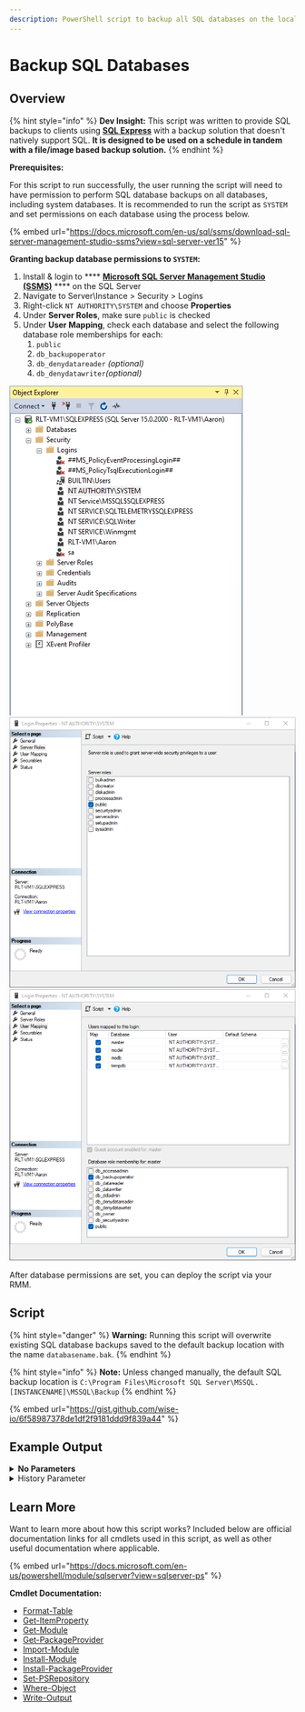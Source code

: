 ```yaml
---
description: PowerShell script to backup all SQL databases on the local machine.
---
```


# Backup SQL Databases

## Overview

{% hint style="info" %}
**Dev Insight:** This script was written to provide SQL backups to clients using [**SQL Express**](https://www.microsoft.com/en-us/sql-server/sql-server-downloads) with a backup solution that doesn't natively support SQL. **It is designed to be used on a schedule in tandem with a file/image based backup solution.**
{% endhint %}

**Prerequisites:**&#x20;

For this script to run successfully, the user running the script will need to have permission to perform SQL database backups on all databases, including system databases. It is recommended to run the script as `SYSTEM` and set permissions on each database using the process below.

{% embed url="https://docs.microsoft.com/en-us/sql/ssms/download-sql-server-management-studio-ssms?view=sql-server-ver15" %}

**Granting backup database permissions to `SYSTEM`:**

1. Install & login to **** [**Microsoft SQL Server Management Studio (SSMS)**](https://docs.microsoft.com/en-us/sql/ssms/sql-server-management-studio-ssms?view=sql-server-ver15) **** on the SQL Server
2. Navigate to Server\Instance > Security > Logins
3. Right-click `NT AUTHORITY\SYSTEM` and choose **Properties**
4. Under **Server Roles**, make sure `public` is checked
5. Under **User Mapping**, check each database and select the following database role memberships for each:
   1. `public`
   2. `db_backupoperator`
   3. `db_denydatareader` _(optional)_
   4. `db_denydatawriter`_(optional)_

![](../.gitbook/assets/object-explorer.png) ![](../.gitbook/assets/server-roles.png) ![](../.gitbook/assets/user-mappings.png)

After database permissions are set, you can deploy the script via your RMM.

## Script

{% hint style="danger" %}
**Warning:** Running this script will overwrite existing SQL database backups saved to the default backup location with the name `databasename.bak`.
{% endhint %}

{% hint style="info" %}
**Note:** Unless changed manually, the default SQL backup location is `C:\Program Files\Microsoft SQL Server\MSSQL.[INSTANCENAME]\MSSQL\Backup`&#x20;
{% endhint %}

{% embed url="https://gist.github.com/wise-io/6f58987378de1df2f9181ddd9f839a44" %}

## Example Output

<details>

<summary><strong>No Parameters</strong></summary>

```
Checking for necessary PowerShell modules...
Necessary modules installed.

Databases in localhost\SQLEXPRESS:

Name                 Status           Size Owner   
                                                    
----                 ------           ---- -----   
master               Normal        6.00 MB sa      
model                Normal       16.00 MB sa      
msdb                 Normal      149.56 MB sa      

Performing backup of [master]...
Performing backup of [model]...
Performing backup of [msdb]...

Backup jobs complete.
```

</details>

<details>

<summary>History Parameter</summary>

```
Checking for necessary PowerShell modules...
Necessary modules installed.

Backup history for localhost\SQLEXPRESS (past month):

DatabaseName BackupSetType BackupStartDate      BackupFinishDate     Compressed
                                                                     BackupSize
------------ ------------- ---------------      ----------------     ----------
master            Database 2/1/2022 12:15:26 PM 2/1/2022 12:15:26 PM    3825664
master            Database 2/1/2022 1:11:16 PM  2/1/2022 1:11:16 PM     3821568
master            Database 2/1/2022 1:51:43 PM  2/1/2022 1:51:43 PM     3821568
master            Database 2/1/2022 2:07:29 PM  2/1/2022 2:07:29 PM     3821568
model             Database 2/1/2022 12:15:26 PM 2/1/2022 12:15:26 PM    2578432
model             Database 2/1/2022 1:11:16 PM  2/1/2022 1:11:16 PM     2574336
model             Database 2/1/2022 1:51:43 PM  2/1/2022 1:51:43 PM     2574336
model             Database 2/1/2022 2:07:29 PM  2/1/2022 2:07:29 PM     2574336
msdb              Database 2/1/2022 12:15:27 PM 2/1/2022 12:15:29 PM  126077952
msdb              Database 2/1/2022 1:11:16 PM  2/1/2022 1:11:19 PM   126073856
msdb              Database 2/1/2022 1:51:43 PM  2/1/2022 1:51:48 PM   126073856
msdb              Database 2/1/2022 2:07:29 PM  2/1/2022 2:07:32 PM   126073856

Backups were not performed.
```

</details>

## Learn More

Want to learn more about how this script works? Included below are official documentation links for all cmdlets used in this script, as well as other useful documentation where applicable.

{% embed url="https://docs.microsoft.com/en-us/powershell/module/sqlserver?view=sqlserver-ps" %}

**Cmdlet Documentation:**

* [Format-Table](https://docs.microsoft.com/en-us/powershell/module/microsoft.powershell.utility/format-table?view=powershell-7.2)
* [Get-ItemProperty](https://docs.microsoft.com/en-us/powershell/module/microsoft.powershell.management/get-itemproperty?view=powershell-7.2)
* [Get-Module](https://docs.microsoft.com/en-us/powershell/module/microsoft.powershell.core/get-module?view=powershell-7.2)
* [Get-PackageProvider](https://docs.microsoft.com/en-us/powershell/module/packagemanagement/get-packageprovider?view=powershell-7.2)
* [Import-Module](https://docs.microsoft.com/en-us/powershell/module/microsoft.powershell.core/import-module?view=powershell-7.2)
* [Install-Module](https://docs.microsoft.com/en-us/powershell/module/powershellget/install-module?view=powershell-7.2)
* [Install-PackageProvider](https://docs.microsoft.com/en-us/powershell/module/packagemanagement/install-packageprovider?view=powershell-7.2)
* [Set-PSRepository](https://docs.microsoft.com/en-us/powershell/module/powershellget/set-psrepository?view=powershell-7.2)
* [Where-Object](https://docs.microsoft.com/en-us/powershell/module/microsoft.powershell.core/where-object?view=powershell-7.2)
* [Write-Output](https://docs.microsoft.com/en-us/powershell/module/microsoft.powershell.utility/write-output?view=powershell-7.2)
